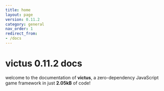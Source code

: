 ```yaml
---
title: home
layout: page
version: 0.11.2
category: general
nav_order: 1
redirect_from:
- /docs
---
```


# victus 0.11.2 docs
welcome to the documentation of **victus**, a zero-dependency JavaScript game framework in just **2.05kB** of code!
